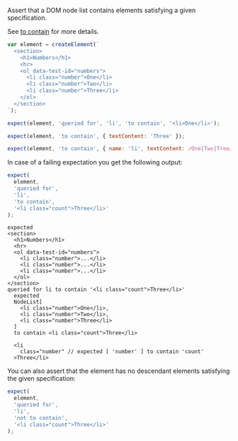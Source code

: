 Assert that a DOM node list contains elements satisfying a given specification.

See [to contain](../../DOMElement/to-contain/) for more details.

```js
var element = createElement(`
  <section>
    <h1>Numbers</h1>
    <hr>
    <ol data-test-id="numbers">
      <li class="number">One</li>
      <li class="number">Two</li>
      <li class="number">Three</li>
    </ol>
  </section>
`);

expect(element, 'queried for', 'li', 'to contain', '<li>One</li>');

expect(element, 'to contain', { textContent: 'Three' });

expect(element, 'to contain', { name: 'li', textContent: /One|Two|Tree/ });
```

In case of a failing expectation you get the following output:

```js
expect(
  element,
  'queried for',
  'li',
  'to contain',
  '<li class="count">Three</li>'
);
```

```output
expected
<section>
  <h1>Numbers</h1>
  <hr>
  <ol data-test-id="numbers">
    <li class="number">...</li>
    <li class="number">...</li>
    <li class="number">...</li>
  </ol>
</section>
queried for li to contain '<li class="count">Three</li>'
  expected
  NodeList[
    <li class="number">One</li>,
    <li class="number">Two</li>,
    <li class="number">Three</li>
  ]
  to contain <li class="count">Three</li>

  <li
    class="number" // expected [ 'number' ] to contain 'count'
  >Three</li>
```

You can also assert that the element has no descendant elements satisfying the
given specification:

```js
expect(
  element,
  'queried for',
  'li',
  'not to contain',
  '<li class="count">Three</li>'
);
```
